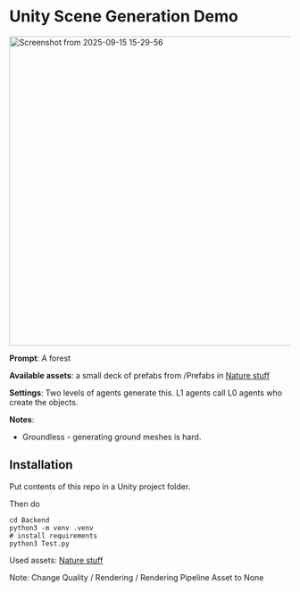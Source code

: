 # Unity Scene Generation Demo
<img width="1050" height="554" alt="Screenshot from 2025-09-15 15-29-56" src="https://github.com/user-attachments/assets/57bc1d64-c561-40b6-b337-2398c673fb1e" />

**Prompt**: A forest

**Available assets**: a small deck of prefabs from /Prefabs in [Nature stuff](https://assetstore.unity.com/packages/3d/environments/unl-ultimate-nature-lite-176906)

**Settings**: Two levels of agents generate this. L1 agents call L0 agents who create the objects.

**Notes**: 
* Groundless - generating ground meshes is hard.

## Installation
Put contents of this repo in a Unity project folder.

Then do
```
cd Backend
python3 -m venv .venv
# install requirements
python3 Test.py
```


Used assets:
[Nature stuff](https://assetstore.unity.com/packages/3d/environments/unl-ultimate-nature-lite-176906)





Note:
Change Quality / Rendering / Rendering Pipeline Asset to None
